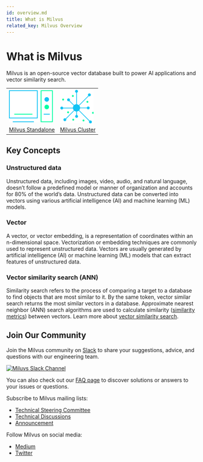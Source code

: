 ```yaml
---
id: overview.md
title: What is Milvus
related_key: Milvus Overview
---
```


# What is Milvus
Milvus is an open-source vector database built to power AI applications and vector similarity search. 

<table id="overview_links">
    <tr>
        <td><img src="../../../assets/link_standalone.png" alt="Miluvs Standalone"></td>
        <td><img src="../../../assets/link_cluster.png" alt="Miluvs Cluster"></td>
    </tr>
    <tr>
        <td><a href="overview_standalone.md">Milvus Standalone</a></td>
        <td><a href="overview_cluster.md">Milvus Cluster</a></td>
</table>

## Key Concepts

### Unstructured data

Unstructured data, including images, video, audio, and natural language, doesn’t follow a predefined model or manner of organization and accounts for 80% of the world’s data. Unstructured data can be converted into vectors using various artificial intelligence (AI) and machine learning (ML) models.

### Vector

A vector, or vector embedding, is a representation of coordinates within an n-dimensional space. Vectorization or embedding techniques are commonly used to represent unstructured data. Vectors are usually generated by artificial intelligence (AI) or machine learning (ML) models that can extract features of unstructured data. 

### Vector similarity search (ANN)

Similarity search refers to the process of comparing a target to a database to find objects that are most similar to it. By the same token, vector similar search returns the most similar vectors in a database. Approximate nearest neighbor (ANN) search algorithms are used to calculate similarity ([similarity metrics](https://zilliz.atlassian.net/wiki/spaces/TC/pages/edit-v2/271155436#)) between vectors. Learn more about [vector similarity search](https://zilliz.com/blog/Vector-Similarity-Search-Hides-in-Plain-View).

## Join Our Community

Join the Milvus community on [Slack](https://join.slack.com/t/milvusio/shared_invite/zt-e0u4qu3k-bI2GDNys3ZqX1YCJ9OM~GQ) to share your suggestions, advice, and questions with our engineering team. 

<a href="https://join.slack.com/t/milvusio/shared_invite/zt-e0u4qu3k-bI2GDNys3ZqX1YCJ9OM~GQ">
    <img src="../../../assets/slack.jpg" alt="Miluvs Slack Channel">
</a>

You can also check out our [FAQ page](https://milvus.io/docs/v1.0.0/performance_faq.md) to discover solutions or answers to your issues or questions.

Subscribe to Milvus mailing lists:

- [Technical Steering Committee](https://lists.lfai.foundation/g/milvus-tsc)
- [Technical Discussions](https://lists.lfai.foundation/g/milvus-technical-discuss)
- [Announcement](https://lists.lfai.foundation/g/milvus-announce)

Follow Milvus on social media:

- [Medium](https://medium.com/@milvusio)
- [Twitter](https://twitter.com/milvusio)

